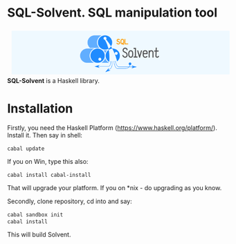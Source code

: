 # SQL-Solvent. SQL manipulation tool

<img src="https://github.com/nixorn/SQL-Solvent/blob/master/logo.png?raw=true" align="left" hspace="10" vspace="6">

**SQL-Solvent** is a Haskell library.

# Installation

Firstly, you need the Haskell Platform (https://www.haskell.org/platform/). Install it. Then say in shell:
 
```
cabal update
```
If you on Win, type this also:
```
cabal install cabal-install
```
That will upgrade your platform.
If you on *nix - do upgrading as you know.

Secondly, clone repository, cd into and say:
```
cabal sandbox init
cabal install
```

This will build Solvent.